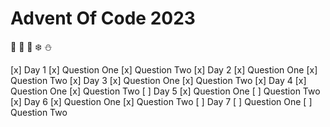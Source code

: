 # Advent Of Code 2023

🎄 🎅 🎁 ❄️ ⛄️


[x] Day 1
    [x] Question One
    [x] Question Two
[x] Day 2
    [x] Question One
    [x] Question Two
[x] Day 3
    [x] Question One
    [x] Question Two
[x] Day 4
    [x] Question One
    [x] Question Two
[ ] Day 5
    [x] Question One
    [ ] Question Two
[x] Day 6
    [x] Question One
    [x] Question Two
[ ] Day 7
    [ ] Question One
    [ ] Question Two
